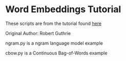 # Word Embeddings Tutorial


These scripts are from the tutorial found [here](http://pytorch.org/tutorials/beginner/nlp/word_embeddings_tutorial.html#sphx-glr-beginner-nlp-word-embeddings-tutorial-py)


Original Author: Robert Guthrie


ngram.py is a ngram language model example

cbow.py is a Continuous Bag-of-Words example

